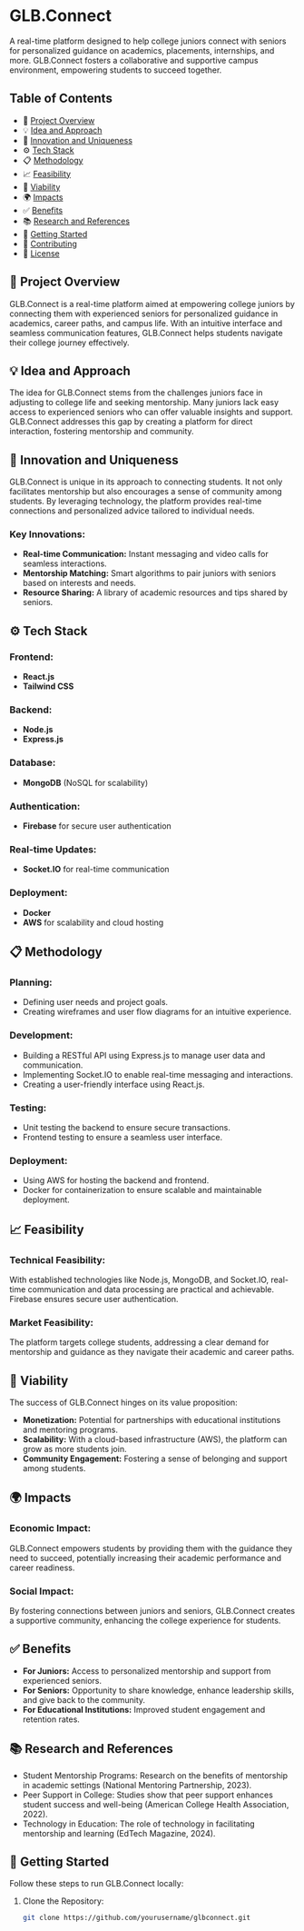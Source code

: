 # GLB.Connect
A real-time platform designed to help college juniors connect with seniors for personalized guidance on academics, placements, internships, and more. GLB.Connect fosters a collaborative and supportive campus environment, empowering students to succeed together.

## Table of Contents
- 🚀 [Project Overview](#project-overview)
- 💡 [Idea and Approach](#idea-and-approach)
- 🌟 [Innovation and Uniqueness](#innovation-and-uniqueness)
- ⚙️ [Tech Stack](#tech-stack)
- 📋 [Methodology](#methodology)
- 📈 [Feasibility](#feasibility)
- 💼 [Viability](#viability)
- 🌍 [Impacts](#impacts)
- ✅ [Benefits](#benefits)
- 📚 [Research and References](#research-and-references)
- 🚀 [Getting Started](#getting-started)
- 🤝 [Contributing](#contributing)
- 📜 [License](#license)

## 🚀 Project Overview
GLB.Connect is a real-time platform aimed at empowering college juniors by connecting them with experienced seniors for personalized guidance in academics, career paths, and campus life. With an intuitive interface and seamless communication features, GLB.Connect helps students navigate their college journey effectively.

## 💡 Idea and Approach
The idea for GLB.Connect stems from the challenges juniors face in adjusting to college life and seeking mentorship. Many juniors lack easy access to experienced seniors who can offer valuable insights and support. GLB.Connect addresses this gap by creating a platform for direct interaction, fostering mentorship and community.

## 🌟 Innovation and Uniqueness
GLB.Connect is unique in its approach to connecting students. It not only facilitates mentorship but also encourages a sense of community among students. By leveraging technology, the platform provides real-time connections and personalized advice tailored to individual needs.

### Key Innovations:
- **Real-time Communication:** Instant messaging and video calls for seamless interactions.
- **Mentorship Matching:** Smart algorithms to pair juniors with seniors based on interests and needs.
- **Resource Sharing:** A library of academic resources and tips shared by seniors.

## ⚙️ Tech Stack
### Frontend:
- **React.js**
- **Tailwind CSS**

### Backend:
- **Node.js**
- **Express.js**

### Database:
- **MongoDB** (NoSQL for scalability)

### Authentication:
- **Firebase** for secure user authentication

### Real-time Updates:
- **Socket.IO** for real-time communication

### Deployment:
- **Docker**
- **AWS** for scalability and cloud hosting

## 📋 Methodology
### Planning:
- Defining user needs and project goals.
- Creating wireframes and user flow diagrams for an intuitive experience.

### Development:
- Building a RESTful API using Express.js to manage user data and communication.
- Implementing Socket.IO to enable real-time messaging and interactions.
- Creating a user-friendly interface using React.js.

### Testing:
- Unit testing the backend to ensure secure transactions.
- Frontend testing to ensure a seamless user interface.

### Deployment:
- Using AWS for hosting the backend and frontend.
- Docker for containerization to ensure scalable and maintainable deployment.

## 📈 Feasibility
### Technical Feasibility:
With established technologies like Node.js, MongoDB, and Socket.IO, real-time communication and data processing are practical and achievable. Firebase ensures secure user authentication.

### Market Feasibility:
The platform targets college students, addressing a clear demand for mentorship and guidance as they navigate their academic and career paths.

## 💼 Viability
The success of GLB.Connect hinges on its value proposition:
- **Monetization:** Potential for partnerships with educational institutions and mentoring programs.
- **Scalability:** With a cloud-based infrastructure (AWS), the platform can grow as more students join.
- **Community Engagement:** Fostering a sense of belonging and support among students.

## 🌍 Impacts
### Economic Impact:
GLB.Connect empowers students by providing them with the guidance they need to succeed, potentially increasing their academic performance and career readiness.

### Social Impact:
By fostering connections between juniors and seniors, GLB.Connect creates a supportive community, enhancing the college experience for students.

## ✅ Benefits
- **For Juniors:** Access to personalized mentorship and support from experienced seniors.
- **For Seniors:** Opportunity to share knowledge, enhance leadership skills, and give back to the community.
- **For Educational Institutions:** Improved student engagement and retention rates.

## 📚 Research and References
- Student Mentorship Programs: Research on the benefits of mentorship in academic settings (National Mentoring Partnership, 2023).
- Peer Support in College: Studies show that peer support enhances student success and well-being (American College Health Association, 2022).
- Technology in Education: The role of technology in facilitating mentorship and learning (EdTech Magazine, 2024).

## 🚀 Getting Started
Follow these steps to run GLB.Connect locally:

1. Clone the Repository: 
   ```bash
   git clone https://github.com/yourusername/glbconnect.git

